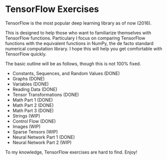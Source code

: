 # TensorFlow Exercises

TensorFlow is the most popular deep learning library as of now (2016).

This is designed to help those who want to familiarize themselves with TensorFlow functions. Particulary I focus on comparing TensorFlow functions with the equivalent functions in NumPy, the de facto standard numerical computation library. I hope this will help you get comfortable with TensorFlow quickly.

The basic outline will be as follows, though this is not 100% fixed.

* Constants, Sequences, and Random Values (DONE)
* Graphs (DONE)
* Variables (DONE)
* Reading Data (DONE)
* Tensor Transformations (DONE)
* Math Part 1 (DONE)
* Math Part 2 (DONE)
* Math Part 3 (DONE)
* Strings (WIP)
* Control Flow (DONE)
* Images (WIP)
* Sparse Tensors (WIP)
* Neural Network Part 1 (DONE)
* Neural Network Part 2 (WIP)

To my knowledge, TensorFlow exercises are hard to find. Enjoy!
